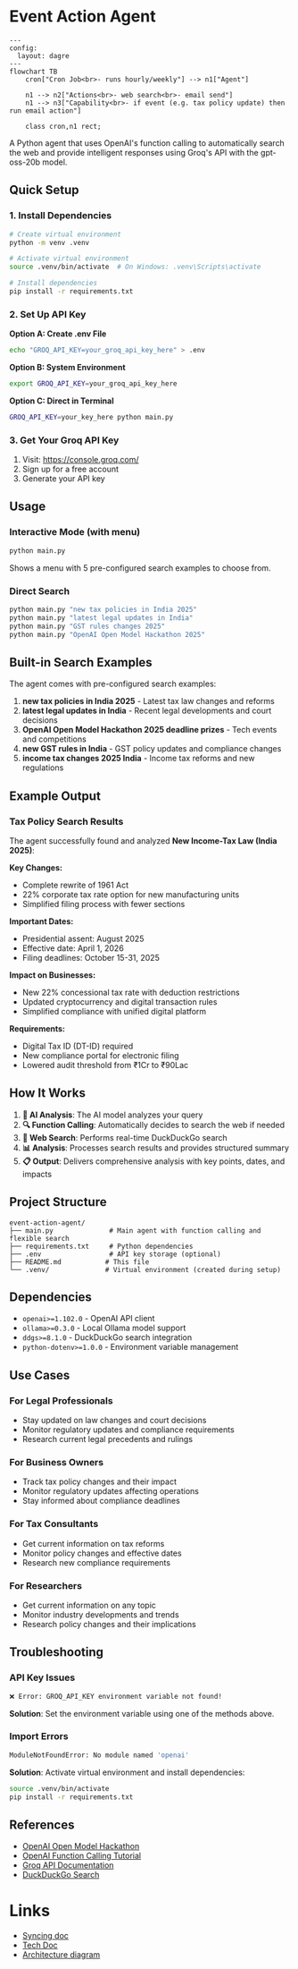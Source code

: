 
# Event Action Agent
```mermaid
---
config:
  layout: dagre
---
flowchart TB
    cron["Cron Job<br>- runs hourly/weekly"] --> n1["Agent"]

    n1 --> n2["Actions<br>- web search<br>- email send"]
    n1 --> n3["Capability<br>- if event (e.g. tax policy update) then run email action"]

    class cron,n1 rect;

```
A Python agent that uses OpenAI's function calling to automatically search the web and provide intelligent responses using Groq's API with the gpt-oss-20b model.

## Quick Setup

### 1. Install Dependencies

```bash
# Create virtual environment
python -m venv .venv

# Activate virtual environment
source .venv/bin/activate  # On Windows: .venv\Scripts\activate

# Install dependencies
pip install -r requirements.txt
```

### 2. Set Up API Key

**Option A: Create .env File**
```bash
echo "GROQ_API_KEY=your_groq_api_key_here" > .env
```

**Option B: System Environment**
```bash
export GROQ_API_KEY=your_groq_api_key_here
```

**Option C: Direct in Terminal**
```bash
GROQ_API_KEY=your_key_here python main.py
```

### 3. Get Your Groq API Key

1. Visit: https://console.groq.com/
2. Sign up for a free account
3. Generate your API key

## Usage

### Interactive Mode (with menu)
```bash
python main.py
```
Shows a menu with 5 pre-configured search examples to choose from.

### Direct Search
```bash
python main.py "new tax policies in India 2025"
python main.py "latest legal updates in India"
python main.py "GST rules changes 2025"
python main.py "OpenAI Open Model Hackathon 2025"
```

## Built-in Search Examples

The agent comes with pre-configured search examples:

1. **new tax policies in India 2025** - Latest tax law changes and reforms
2. **latest legal updates in India** - Recent legal developments and court decisions
3. **OpenAI Open Model Hackathon 2025 deadline prizes** - Tech events and competitions
4. **new GST rules in India** - GST policy updates and compliance changes
5. **income tax changes 2025 India** - Income tax reforms and new regulations

## Example Output

### Tax Policy Search Results

The agent successfully found and analyzed **New Income-Tax Law (India 2025)**:

**Key Changes:**
- Complete rewrite of 1961 Act
- 22% corporate tax rate option for new manufacturing units
- Simplified filing process with fewer sections

**Important Dates:**
- Presidential assent: August 2025
- Effective date: April 1, 2026
- Filing deadlines: October 15-31, 2025

**Impact on Businesses:**
- New 22% concessional tax rate with deduction restrictions
- Updated cryptocurrency and digital transaction rules
- Simplified compliance with unified digital platform

**Requirements:**
- Digital Tax ID (DT-ID) required
- New compliance portal for electronic filing
- Lowered audit threshold from ₹1Cr to ₹90Lac

## How It Works

1. **🤖 AI Analysis**: The AI model analyzes your query
2. **🔍 Function Calling**: Automatically decides to search the web if needed
3. **📡 Web Search**: Performs real-time DuckDuckGo search
4. **📊 Analysis**: Processes search results and provides structured summary
5. **📋 Output**: Delivers comprehensive analysis with key points, dates, and impacts

## Project Structure

```
event-action-agent/
├── main.py              # Main agent with function calling and flexible search
├── requirements.txt     # Python dependencies
├── .env                 # API key storage (optional)
├── README.md           # This file
└── .venv/              # Virtual environment (created during setup)
```

## Dependencies

- `openai>=1.102.0` - OpenAI API client
- `ollama>=0.3.0` - Local Ollama model support
- `ddgs>=8.1.0` - DuckDuckGo search integration
- `python-dotenv>=1.0.0` - Environment variable management

## Use Cases

### For Legal Professionals
- Stay updated on law changes and court decisions
- Monitor regulatory updates and compliance requirements
- Research current legal precedents and rulings

### For Business Owners
- Track tax policy changes and their impact
- Monitor regulatory updates affecting operations
- Stay informed about compliance deadlines

### For Tax Consultants
- Get current information on tax reforms
- Monitor policy changes and effective dates
- Research new compliance requirements

### For Researchers
- Get current information on any topic
- Monitor industry developments and trends
- Research policy changes and their implications

## Troubleshooting

### API Key Issues
```bash
❌ Error: GROQ_API_KEY environment variable not found!
```
**Solution**: Set the environment variable using one of the methods above.

### Import Errors
```bash
ModuleNotFoundError: No module named 'openai'
```
**Solution**: Activate virtual environment and install dependencies:
```bash
source .venv/bin/activate
pip install -r requirements.txt
```

## References

- [OpenAI Open Model Hackathon](https://openai.devpost.com/)
- [OpenAI Function Calling Tutorial](https://www.datacamp.com/tutorial/open-ai-function-calling-tutorial)
- [Groq API Documentation](https://console.groq.com/)
- [DuckDuckGo Search](https://duckduckgo.com/)

# Links
- [Syncing doc](https://docs.google.com/document/d/1-inhLvGuyQlD-xN2fdmA3N0cO2A3YLGTs4LhV9_HNeo/edit?usp=sharing)
- [Tech Doc](https://docs.google.com/document/d/1FpZ2sC_ca5Z3QjQ9dYS4br9D_5czdcmasgeMFf49rLI/edit?usp=sharing)
- [Architecture diagram](https://www.mermaidchart.com/app/projects/cc5388e1-0eee-4d93-8a82-5b4c6064b61b/diagrams/237d9a95-8bab-41cc-8ca4-ebe099718d17/share/invite/eyJhbGciOiJIUzI1NiIsInR5cCI6IkpXVCJ9.eyJkb2N1bWVudElEIjoiMjM3ZDlhOTUtOGJhYi00MWNjLThjYTQtZWJlMDk5NzE4ZDE3IiwiYWNjZXNzIjoiRWRpdCIsImlhdCI6MTc1NjM5NDc0Nn0.EQf-J2hvRjHTq9urHSljy9AhDoBCBZaKbZlzMYJP1q0)
